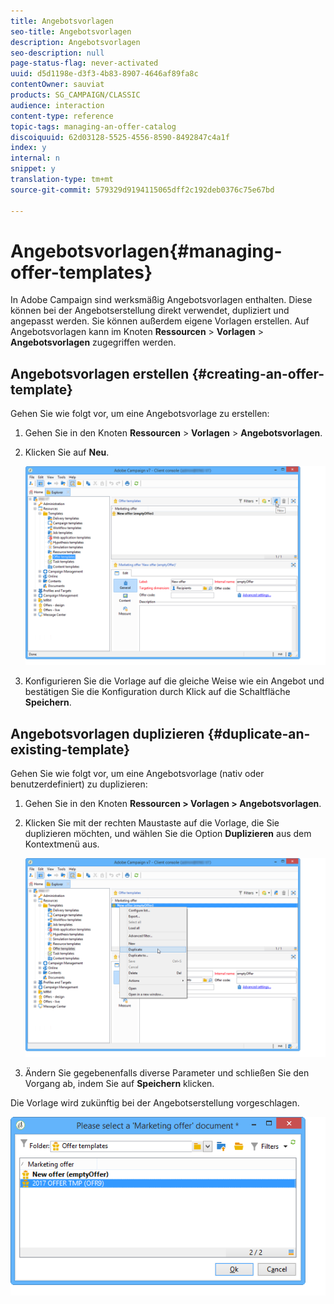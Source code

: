```yaml
---
title: Angebotsvorlagen
seo-title: Angebotsvorlagen
description: Angebotsvorlagen
seo-description: null
page-status-flag: never-activated
uuid: d5d1198e-d3f3-4b83-8907-4646af89fa8c
contentOwner: sauviat
products: SG_CAMPAIGN/CLASSIC
audience: interaction
content-type: reference
topic-tags: managing-an-offer-catalog
discoiquuid: 62d03128-5525-4556-8590-8492847c4a1f
index: y
internal: n
snippet: y
translation-type: tm+mt
source-git-commit: 579329d9194115065dff2c192deb0376c75e67bd

---
```



# Angebotsvorlagen{#managing-offer-templates}

In Adobe Campaign sind werksmäßig Angebotsvorlagen enthalten. Diese können bei der Angebotserstellung direkt verwendet, dupliziert und angepasst werden. Sie können außerdem eigene Vorlagen erstellen. Auf Angebotsvorlagen kann im Knoten **Ressourcen** > **Vorlagen** > **Angebotsvorlagen** zugegriffen werden.

## Angebotsvorlagen erstellen {#creating-an-offer-template}

Gehen Sie wie folgt vor, um eine Angebotsvorlage zu erstellen:

1. Gehen Sie in den Knoten **Ressourcen** > **Vorlagen** > **Angebotsvorlagen**.
1. Klicken Sie auf **Neu**.

   ![](assets/offer_model_001.png)

1. Konfigurieren Sie die Vorlage auf die gleiche Weise wie ein Angebot und bestätigen Sie die Konfiguration durch Klick auf die Schaltfläche **Speichern**.

## Angebotsvorlagen duplizieren {#duplicate-an-existing-template}

Gehen Sie wie folgt vor, um eine Angebotsvorlage (nativ oder benutzerdefiniert) zu duplizieren:

1. Gehen Sie in den Knoten **Ressourcen > Vorlagen > Angebotsvorlagen**.
1. Klicken Sie mit der rechten Maustaste auf die Vorlage, die Sie duplizieren möchten, und wählen Sie die Option **Duplizieren** aus dem Kontextmenü aus.

   ![](assets/offer_model_002.png)

1. Ändern Sie gegebenenfalls diverse Parameter und schließen Sie den Vorgang ab, indem Sie auf **Speichern** klicken.

Die Vorlage wird zukünftig bei der Angebotserstellung vorgeschlagen.

![](assets/offer_modelcreated_001.png)

